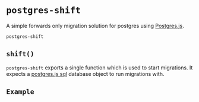 # `postgres-shift`

A simple forwards only migration solution for postgres using [Postgres.js](https://github.com/porsager/postgres).

`postgres-shift` 

## `shift()`
`postgres-shift` exports a single function which is used to start migrations.
It expects a [postgres.js sql]() database object to run migrations with.

## `Example`
